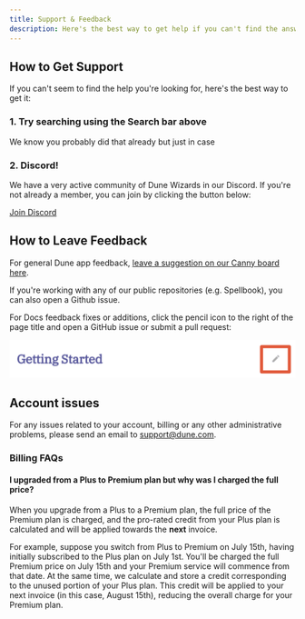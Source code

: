 ```yaml
---
title: Support & Feedback
description: Here's the best way to get help if you can't find the answers you're looking for in our docs!
---
```


## How to Get Support

If you can't seem to find the help you're looking for, here's the best way to get it:

### 1. Try searching using the Search bar above

We know you probably did that already but just in case

### 2. Discord!

We have a very active community of Dune Wizards in our Discord. If you're not already a member, you can join by clicking the button below:

<a href="https://discord.gg/dunecom" target="_blank" class="button button--primary button--lg">Join Discord</a>


## How to Leave Feedback

For general Dune app feedback, [leave a suggestion on our Canny board here](https://feedback.dune.com/).

If you're working with any of our public repositories (e.g. Spellbook), you can also open a Github issue.

For Docs feedback fixes or additions, click the pencil icon to the right of the page title and open a GitHub issue or submit a pull request:

![edit docs pencil](images/edit-docs-pencil.png)

## Account issues
For any issues related to your account, billing or any other administrative problems, please send an email to [support@dune.com](mailto:support@dune.com).

### Billing FAQs

#### I upgraded from a Plus to Premium plan but why was I charged the full price? 
When you upgrade from a Plus to a Premium plan, the full price of the Premium plan is charged, and the pro-rated credit from your Plus plan is calculated and will be applied towards the **next** invoice. 

For example, suppose you switch from Plus to Premium on July 15th, having initially subscribed to the Plus plan on July 1st. You'll be charged the full Premium price on July 15th and your Premium service will commence from that date. At the same time, we calculate and store a credit corresponding to the unused portion of your Plus plan. This credit will be applied to your next invoice (in this case, August 15th), reducing the overall charge for your Premium plan.
